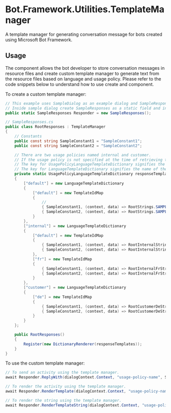 # Bot.Framework.Utilities.TemplateManager
A template manager for generating conversation message for bots created using Microsoft Bot Framework.

## Usage
The component allows the bot developer to store conversation messages in resource files and create custom template manager to generate text from the resource files based on language and usage policy.
Please refer to the code snippets below to understand how to use create and component.

To create a custom template manager:

```csharp
// This example uses SampleDialog as an example dialog and SampleResponses as the associated template manager for the dialog.
// Inside sample dialog create SampleResponses as a static field and initialize it using field initializer syntax.
public static SampleResponses Responder = new SampleResponses();

// SampleResponses.cs
public class RootResponses : TemplateManager
{
    // Constants
    public const string SampleConstant1 = "SampleConstant1";
    public const string SampleConstant2 = "SampleConstant2";

    // There are two usage policies named internal and customer.
    // If the usage policy is not specified at the time of retrieving the text using the template, the default is used.
    // The key for UsagePolicyLanguageTemplateDictionary signifies the name of the usage policy.
    // The key for LanguageTemplateDictionary signifies the name of the language.
    private static UsagePolicyLanguageTemplateDictionary responseTemplates = new UsagePolicyLanguageTemplateDictionary
    {
        ["default"] = new LanguageTemplateDictionary
        {
            ["default"] = new TemplateIdMap
            {
                //
                { SampleConstant1, (context, data) => RootStrings.SAMPLE1 },
                { SampleConstant2, (context, data) => RootStrings.SAMPLE2 }
            }
        },
        ["internal"] = new LanguageTemplateDictionary
        {
            ["default"] = new TemplateIdMap
            {
                { SampleConstant1, (context, data) => RootInternalStrings.SAMPLE1 },
                { SampleConstant2, (context, data) => RootInternalStrings.SAMPLE2 }
            },
            ["fr"] = new TemplateIdMap
            {
                { SampleConstant1, (context, data) => RootInternalFrStrings.SAMPLE1 },
                { SampleConstant2, (context, data) => RootInternalFrStrings.SAMPLE2 }
            }
        },
        ["customer"] = new LanguageTemplateDictionary
        {
            ["de"] = new TemplateIdMap
            {
                { SampleConstant1, (context, data) => RootCustomerDeStrings.SAMPLE1 },
                { SampleConstant2, (context, data) => RootCustomerDeStrings.SAMPLE2 }
            }
        }
    };

    public RootResponses()
    {
        Register(new DictionaryRenderer(responseTemplates));
    }
}
```

To use the custom template manager:

```csharp
// To send an activity using the template manager.
await Responder.ReplyWith(dialogContext.Context, "usage-policy-name", SampleResponses.SampleConstant1);

// To render the activity using the template manager.
await Responder.RenderTemplate(dialogContext.Context, "usage-policy-name", "language", SampleResponses.SampleConstant1);

// To render the string using the template manager.
await Responder.RenderTemplateString(dialogContext.Context, "usage-policy-name", "language", SampleResponses.SampleConstant1);
```
